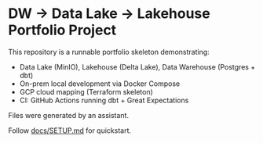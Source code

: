 # DW → Data Lake → Lakehouse Portfolio Project

This repository is a runnable portfolio skeleton demonstrating:
- Data Lake (MinIO), Lakehouse (Delta Lake), Data Warehouse (Postgres + dbt)
- On-prem local development via Docker Compose
- GCP cloud mapping (Terraform skeleton)
- CI: GitHub Actions running dbt + Great Expectations

Files were generated by an assistant. 

Follow [docs/SETUP.md](https://github.com/ketut-garjita/dw-dl-lh-delta/blob/main/docs/SETUP.md) for quickstart.
